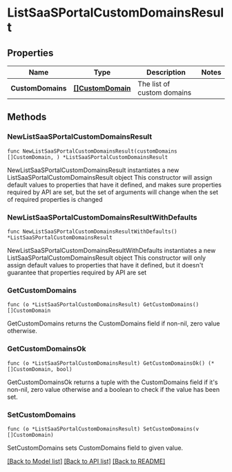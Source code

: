 # ListSaaSPortalCustomDomainsResult

## Properties

Name | Type | Description | Notes
------------ | ------------- | ------------- | -------------
**CustomDomains** | [**[]CustomDomain**](CustomDomain.md) | The list of custom domains | 

## Methods

### NewListSaaSPortalCustomDomainsResult

`func NewListSaaSPortalCustomDomainsResult(customDomains []CustomDomain, ) *ListSaaSPortalCustomDomainsResult`

NewListSaaSPortalCustomDomainsResult instantiates a new ListSaaSPortalCustomDomainsResult object
This constructor will assign default values to properties that have it defined,
and makes sure properties required by API are set, but the set of arguments
will change when the set of required properties is changed

### NewListSaaSPortalCustomDomainsResultWithDefaults

`func NewListSaaSPortalCustomDomainsResultWithDefaults() *ListSaaSPortalCustomDomainsResult`

NewListSaaSPortalCustomDomainsResultWithDefaults instantiates a new ListSaaSPortalCustomDomainsResult object
This constructor will only assign default values to properties that have it defined,
but it doesn't guarantee that properties required by API are set

### GetCustomDomains

`func (o *ListSaaSPortalCustomDomainsResult) GetCustomDomains() []CustomDomain`

GetCustomDomains returns the CustomDomains field if non-nil, zero value otherwise.

### GetCustomDomainsOk

`func (o *ListSaaSPortalCustomDomainsResult) GetCustomDomainsOk() (*[]CustomDomain, bool)`

GetCustomDomainsOk returns a tuple with the CustomDomains field if it's non-nil, zero value otherwise
and a boolean to check if the value has been set.

### SetCustomDomains

`func (o *ListSaaSPortalCustomDomainsResult) SetCustomDomains(v []CustomDomain)`

SetCustomDomains sets CustomDomains field to given value.



[[Back to Model list]](../README.md#documentation-for-models) [[Back to API list]](../README.md#documentation-for-api-endpoints) [[Back to README]](../README.md)


